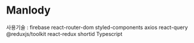 # Manlody

사용기술 : firebase react-router-dom styled-components axios react-query @reduxjs/toolkit react-redux shortid Typescript
